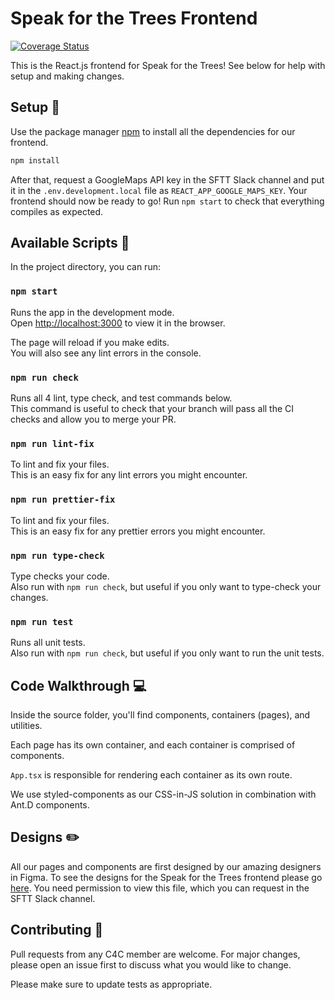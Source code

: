 # Speak for the Trees Frontend 

[![Coverage Status](https://coveralls.io/repos/github/Code-4-Community/speak-for-the-trees-frontend/badge.svg?branch=master)](https://coveralls.io/github/Code-4-Community/speak-for-the-trees-frontend?branch=master)

This is the React.js frontend for Speak for the Trees! See below for help with setup and making changes.

## Setup :wrench:

Use the package manager [npm](https://www.npmjs.com/) to install all the dependencies for our frontend.

```bash
npm install
```

After that, request a GoogleMaps API key in the SFTT Slack channel and put it in the `.env.development.local` file as `REACT_APP_GOOGLE_MAPS_KEY`. Your frontend should now be ready to go! Run `npm start` to check that everything compiles as expected.

## Available Scripts :robot:

In the project directory, you can run:

### `npm start`

Runs the app in the development mode. \
Open [http://localhost:3000](http://localhost:3000) to view it in the browser.

The page will reload if you make edits. \
You will also see any lint errors in the console.

### `npm run check`

Runs all 4 lint, type check, and test commands below. \
This command is useful to check that your branch will pass all the CI checks and allow you to merge your PR.

### `npm run lint-fix`

To lint and fix your files. \
This is an easy fix for any lint errors you might encounter. 

### `npm run prettier-fix`

To lint and fix your files. \
This is an easy fix for any prettier errors you might encounter.

### `npm run type-check`

Type checks your code. \
Also run with `npm run check`, but useful if you only want to type-check your changes.

### `npm run test`

Runs all unit tests. \
Also run with `npm run check`, but useful if you only want to run the unit tests.

## Code Walkthrough :computer:
Inside the source folder, you'll find components, containers (pages), and utilities.

Each page has its own container, and each container is comprised of components.

`App.tsx` is responsible for rendering each container as its own route.

We use styled-components as our CSS-in-JS solution in combination with Ant.D components.

## Designs :pencil2:
All our pages and components are first designed by our amazing designers in Figma. To see the designs for the Speak for the Trees frontend please go [here](https://www.figma.com/file/vHbwUbyS0AZIuUBUNeJ6Pi/SFTT-2020-2021). You need permission to view this file, which you can request in the SFTT Slack channel.

## Contributing :handshake:
Pull requests from any C4C member are welcome. For major changes, please open an issue first to discuss what you would like to change.

Please make sure to update tests as appropriate.
